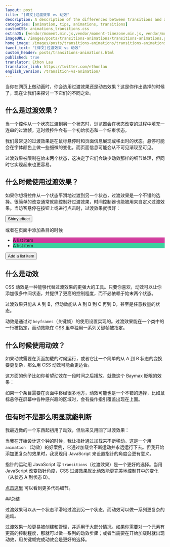 ```yaml
---
layout: post
title: "[译文]过渡效果 vs 动效"
description: A description of the differences between transitions and animations in web animation.
categories: [animation, tips, animations, transitions]
customCSS: animations_transitions.css
extraJS: [vendor/moment.min.js,vendor/moment-timezone.min.js, vendor/moment-timezone-with-data-2010-2020.min.js, custom/list_items.js, custom/clocks.js]
imageURL: /images/posts/transitions-animations/transitions-animations.gif
home_image: /images/posts/transitions-animations/transitions-animations.png
tweet_text: "[译文]过渡效果 vs 动效"
custom_header: posts/transitions-animations.html
published: true
translator: Ethon Lau
translator_link: https://twitter.com/ethonlau
english_version: /transition-vs-animation/
---
```


当你在网页上做动画时，你会选用过渡效果还是动态效果？这是你作出选择的时候了，现在让我们来探讨一下它们的不同之处。

## 什么是过渡效果？

当一个控件从一个状态过渡到另一个状态时，浏览器会在状态改变的过程中填充一连串的过渡帧。这时候控件会有一个初始状态和一个结束状态。

我们最常见的过渡效果是在鼠标悬停时和页面信息展现或移出时的状态。悬停可能会在字体颜色上做一些细微的变化，而页面信息可能会从不可见渐现至可见。

过渡效果被限制在始末两个状态，这决定了它们会缺少动效那样的细节处理，但同时它实现起来也更容易。

## 什么时候使用过渡效果？

如果你想将控件从一个状态平滑地过渡到另一个状态，过渡效果是一个不错的选择。很简单的改变通常就能控制好过渡效果，时间控制器也能被用来自定义过渡效果。当访客悬停在按钮上或进行点击时，过渡效果就很好：

<section class="shiny demo-container tap-to-activate">
  <button>Shiny effect</button>
</section>

或者在页面中添加条目的时候

<section class="add-to-list swing demo-container">
  <ul>
    <li class="show" style="background-color: #d13c9e;">A list item</li>
    <li class="show" style="background-color: #3cd19e;">A list item</li>
  </ul>
  <button>Add a list item</button>
</section>

## 什么是动效

CSS 动效是一种能够代替过渡效果的更强大的工具。只要你喜欢，动效可以让你添加很多中间状态，并提供了更高的控制程度，而不必依赖于始末两个状态。

过渡效果只能从 A 到 B，但动效能从 A 到 B 到 C 再到 D，甚至是任意数量的状态。

动效是通过对 `keyframes`（关键帧）的使用设置实现的。过渡效果能在一个类中的一行被指定，而动效能在 CSS 里单独用一系列关键帧被指定。


## 什么时候使用动效？

如果动效需要在页面加载的时候运行，或者它比一个简单的从 A 到 B 状态的变换要更复杂，那么用 CSS 动效可能会更适合。

这方面的例子比如你希望动效在一段时间之后播放，就像这个 Baymax 眨眼的效果：

<section class="demo-container baymax-container">
  <a href="http://codepen.io/donovanh/full/ZYaMjw/" class="baymax"></a>
</section>

如果一个条目需要在页面中移经很多地方，动效可能也是一个不错的选择，比如鼠标悬停在屏幕中各种感兴趣的区域时，会有操作指引覆盖出现在上面。

## 但有时不是那么明显就能判断

我最近做的一个东西起初用了动效，但后来又用回了过渡效果：


<div class="demo-container clocks single local bounce">
  <article class="clock station">
    <div class="hours-container">
      <div class="hours angled"></div>
    </div>
    <div class="minutes-container">
      <div class="minutes angled"></div>
    </div>
    <div class="seconds-container">
      <div class="seconds"></div>
    </div>
  </article>
</div>

当我在开始设计这个钟的时候，我让指针通过加载来不断移动。这是一个用 `animation` （动效）的好案例，它通过加载会不断运动并永远运行下去。但我开始添加更复杂的效果时，我发现用 JavaScript 来设置指针的角度会更有意义。

指针的运动用 JavaScript 写 `transitions`（过渡效果）是一个更好的选择。当用 JavaScript 改变指针角度，CSS 过渡效果就比动效能更完美地控制其中的变化（从状态 A 到状态 B）。

[点击这里](https://cssanimation.rocks/clocks/) 可以看到更多代码细节。

##总结

过渡效果可以从一个状态平滑地过渡到另一个状态，而动效可以做一系列更复杂的运动。

过渡效果一般更易被创建和管理，并适用于大部分情况。如果你需要对一个元素有更高的控制程度，那就可以做一系列的动效步骤；或者当需要在开始加载时就出现动效，用关键帧完成动效会是更好的选择。
